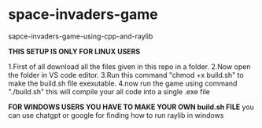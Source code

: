 # space-invaders-game
sapce-invaders-game-using-cpp-and-raylib

**THIS SETUP IS ONLY FOR LINUX USERS**

1.First of all download all the files given in this repo in a folder.
2.Now open the folder in VS code editor.
3.Run this command "chmod +x build.sh" to make the build.sh file exexutable.
4.now run the game using command "./build.sh" this will compile your all code into a single .exe file


**FOR WINDOWS USERS YOU HAVE TO MAKE YOUR OWN build.sh FILE**
you can use chatgpt or google for finding how to run raylib in windows
